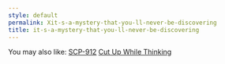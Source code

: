 ```yaml
---
style: default
permalink: Xit-s-a-mystery-that-you-ll-never-be-discovering
title: it-s-a-mystery-that-you-ll-never-be-discovering
---
```

You may also like:
[SCP-912](http://scp-wiki.net/scp-912)
[Cut Up While Thinking](http://scp-wiki.net/cut-up-while-thinking)
